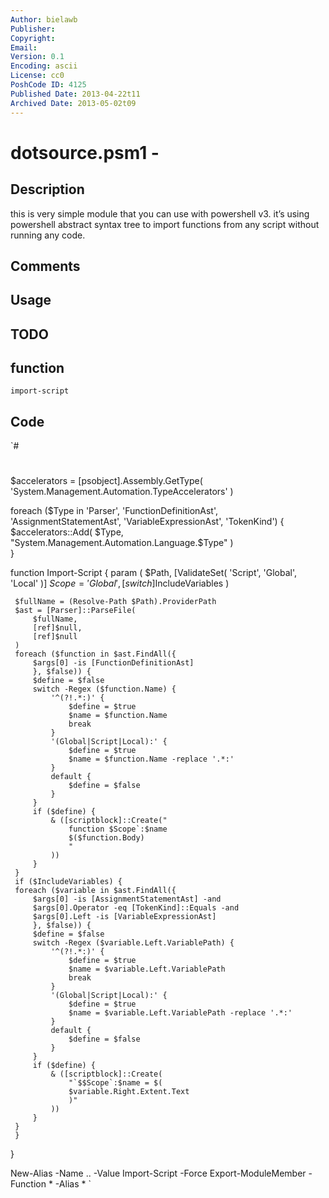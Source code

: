 ```yaml
---
Author: bielawb
Publisher: 
Copyright: 
Email: 
Version: 0.1
Encoding: ascii
License: cc0
PoshCode ID: 4125
Published Date: 2013-04-22t11
Archived Date: 2013-05-02t09
---
```


# dotsource.psm1 - 

## Description

this is very simple module that you can use with powershell v3. it’s using powershell abstract syntax tree to import functions from any script without running any code.

## Comments



## Usage



## TODO



## function

`import-script`

## Code

`#
 #
 $accelerators = [psobject].Assembly.GetType(
     'System.Management.Automation.TypeAccelerators'
 )
 
 foreach ($Type in 
     'Parser', 
     'FunctionDefinitionAst',
     'AssignmentStatementAst',
     'VariableExpressionAst',
     'TokenKind') 
 {
     $accelerators::Add(
         $Type,
         "System.Management.Automation.Language.$Type"
     )    
 }
 
 
 function Import-Script {
 param (
     $Path,
     [ValidateSet(
         'Script',
         'Global',
         'Local'
     )]
     $Scope = 'Global',
     [switch]$IncludeVariables
 )
 
     $fullName = (Resolve-Path $Path).ProviderPath
     $ast = [Parser]::ParseFile(
         $fullName,
         [ref]$null,
         [ref]$null
     )
     foreach ($function in $ast.FindAll({
         $args[0] -is [FunctionDefinitionAst]
         }, $false)) {
         $define = $false
         switch -Regex ($function.Name) {
             '^(?!.*:)' {
                 $define = $true
                 $name = $function.Name
                 break
             }
             '(Global|Script|Local):' {
                 $define = $true
                 $name = $function.Name -replace '.*:'
             }
             default {
                 $define = $false
             }
         }
         if ($define) {
             & ([scriptblock]::Create("
                 function $Scope`:$name
                 $($function.Body)
                 "
             ))
         }
     }
     if ($IncludeVariables) {
     foreach ($variable in $ast.FindAll({
         $args[0] -is [AssignmentStatementAst] -and
         $args[0].Operator -eq [TokenKind]::Equals -and
         $args[0].Left -is [VariableExpressionAst]
         }, $false)) {
         $define = $false
         switch -Regex ($variable.Left.VariablePath) {
             '^(?!.*:)' {
                 $define = $true
                 $name = $variable.Left.VariablePath
                 break
             }
             '(Global|Script|Local):' {
                 $define = $true
                 $name = $variable.Left.VariablePath -replace '.*:'
             }
             default {
                 $define = $false
             }
         }
         if ($define) {
             & ([scriptblock]::Create(
                 "`$$Scope`:$name = $(
                 $variable.Right.Extent.Text
                 )"
             ))
         }
     }
     }
 }
 
 New-Alias -Name .. -Value Import-Script -Force
 Export-ModuleMember -Function * -Alias *
`

